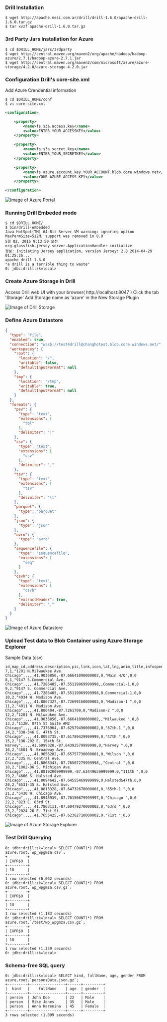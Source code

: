 ### Drill Installation

```shell
$ wget http://apache.mesi.com.ar/drill/drill-1.6.0/apache-drill-1.6.0.tar.gz
$ tar xvzf apache-drill-1.6.0.tar.gz
```

### 3rd Party Jars Installation for Azure

```shell
$ cd $DRILL_HOME/jars/3rdparty
$ wget http://central.maven.org/maven2/org/apache/hadoop/hadoop-azure/2.7.1/hadoop-azure-2.7.1.jar
$ wget http://central.maven.org/maven2/com/microsoft/azure/azure-storage/4.2.0/azure-storage-4.2.0.jar
```

### Configuration Drill's core-site.xml

Add Azure Crendential information

```shell
$ cd $DRILL_HOME/conf
$ vi core-site.xml
```

```xml
<configuration>

    <property>
        <name>fs.s3a.access.key</name>
        <value>ENTER_YOUR_ACCESSKEY</value>
    </property>

    <property>
        <name>fs.s3a.secret.key</name>
        <value>ENTER_YOUR_SECRETKEY</value>
    </property>

    <property>
        <name>fs.azure.account.key.YOUR_ACCOUNT.blob.core.windows.net</name>
        <value>YOUR AZURE ACCESS KEY</value>
    </property>

</configuration>
```

![Image of Azure Portal](https://github.com/choochangho/drill-blob/blob/master/images/Azure_Portal.png)

### Running Drill Embeded mode

```shell
$ cd $DRILL_HOME/
$ bin/drill-embedded 
Java HotSpot(TM) 64-Bit Server VM warning: ignoring option MaxPermSize=512M; support was removed in 8.0
5월 02, 2016 9:13:50 오전 org.glassfish.jersey.server.ApplicationHandler initialize
정보: Initiating Jersey application, version Jersey: 2.8 2014-04-29 01:25:26...
apache drill 1.6.0 
"a drill is a terrible thing to waste"
0: jdbc:drill:zk=local>
```

### Create Azure Storage in Drill

Access Drill web UI with your browser( http://localhost:8047 )
Click the tab 'Storage'
Add Storage name as  'azure' in the New Storage Plugin

![Image of Drill Storage](https://github.com/choochangho/drill-blob/blob/master/images/drill_storage_tab.png)

### Define Azure Datastore

```json
{
  "type": "file",
  "enabled": true,
  "connection": "wasb://test4drill@changhotest.blob.core.windows.net/",
  "workspaces": {
    "root": {
      "location": "/",
      "writable": false,
      "defaultInputFormat": null
    },
    "tmp": {
      "location": "/tmp",
      "writable": true,
      "defaultInputFormat": null
    }
  },
  "formats": {
    "psv": {
      "type": "text",
      "extensions": [
        "tbl"
      ],
      "delimiter": "|"
    },
    "csv": {
      "type": "text",
      "extensions": [
        "csv"
      ],
      "delimiter": ","
    },
    "tsv": {
      "type": "text",
      "extensions": [
        "tsv"
      ],
      "delimiter": "\t"
    },
    "parquet": {
      "type": "parquet"
    },
    "json": {
      "type": "json"
    },
    "avro": {
      "type": "avro"
    },
    "sequencefile": {
      "type": "sequencefile",
      "extensions": [
        "seq"
      ]
    },
    "csvh": {
      "type": "text",
      "extensions": [
        "csvh"
      ],
      "extractHeader": true,
      "delimiter": ","
    }
  }
}
```

![Image of Azure Datastore](https://github.com/choochangho/drill-blob/blob/master/images/drill_azure_definition.png)

### Upload Test data to Blob Container using Azure Storage Explorer

Sample Data (csv)

```
id,map_id,address,description,pic,link,icon,lat,lng,anim,title,infoopen,category
7,1,"1201 N.Milwaukee Ave. Chicago",,,,,41.9036856,-87.66641090000002,0,"Main H/Q",0,0
8,1,"9147 S.Commercial Ave. Chicago",,,,,41.7286405,-87.55119969999998,,Commercial-1,0,0
9,2,"9147 S. Commercial Ave. Chicago",,,,,41.7286405,-87.55119969999998,0,Commercial-1,0,0
10,2,"4034 W. Madison Ave. Chicago",,,,,41.8807327,-87.72699160000002,0,"Madison-1 ",0,0
11,2,"4011 W. Madison Ave. Chicago",,,,,41.880404,-87.7261709,0,"Madison-2 ",0,0
12,2,"1201 N. Milwaukee Ave. Chicago",,,,,41.9036856,-87.66641090000002,,"Milwaukee ",0,0
13,2,"112W. 87th St Suite #M2 Chicago",,,,,41.7376964,-87.62579490000002,0,"87th-1 ",0,0
14,2,"338-346 E. 47th St. Chicago",,,,,41.8093735,-87.61789429999999,0,"47th ",0,0
15,2,"196-202 E. 154th St. Harvey",,,,,41.6099328,-87.64392579999998,0,"Harvey ",0,0
16,2,"4601 N. Broadway Ave. Chicago",,,,,41.9656282,-87.65757730000001,0,"Wilson ",0,0
17,2,"335 N. Central Ave. Chicago",,,,,41.8868343,-87.76507279999998,,"Central ",0,0
18,2,"1002-06 S. Michigan Ave. Chicago",,,,,41.88192009999999,-87.62449659999999,0,"111th ",0,0
19,2,"4666 S. Halsted Ave. Chicago",,,,,41.8094642,-87.64555469999999,0,Halsted&47th,0,0
20,2,"6531-35 S. Halsted Ave. Chicago",,,,,41.8813328,-87.64732670000001,0,"65th-1 ",0,0
21,2,"5430 W. Chicago Ave. Chicago",,,,,41.8948939,-87.76156679999997,0,"Chicago ",0,0
22,2,"823 E. 63rd St. Chicago",,,,,41.7803111,-87.60479270000002,0,"63rd ",0,0
23,2,"2024-26 E. 71st St. Chicago",,,,,41.7655425,-87.62362710000002,0,"71st ",0,0
```

![Image of Azure Storage Explorer](https://github.com/choochangho/drill-blob/blob/master/images/azure_storage_explorer.png)

### Test Drill Querying

```shell
0: jdbc:drill:zk=local> SELECT COUNT(*) FROM azure.root.`wp_wpgmza.csv`;
+---------+
| EXPR$0  |
+---------+
| 18      |
+---------+
1 row selected (6.062 seconds)
0: jdbc:drill:zk=local> SELECT COUNT(*) FROM azure.root.`wp_wpgmza.csv.gz`;
+---------+
| EXPR$0  |
+---------+
| 18      |
+---------+
1 row selected (1.183 seconds)
0: jdbc:drill:zk=local> SELECT COUNT(*) FROM azure.root.`/test/wp_wpgmza.csv.gz`;
+---------+
| EXPR$0  |
+---------+
| 18      |
+---------+
1 row selected (1.339 seconds)
0: jdbc:drill:zk=local>
```

### Schema-free SQL query 

```shell
0: jdbc:drill:zk=local> SELECT kind, fullName, age, gender FROM azure.root.`personsData.json.gz`;
+---------+----------------+------+---------+
|  kind   |    fullName    | age  | gender  |
+---------+----------------+------+---------+
| person  | John Doe       | 22   | Male    |
| person  | Mike Jones     | 35   | Male    |
| person  | Anna Karenina  | 45   | Female  |
+---------+----------------+------+---------+
3 rows selected (1.099 seconds)
```
